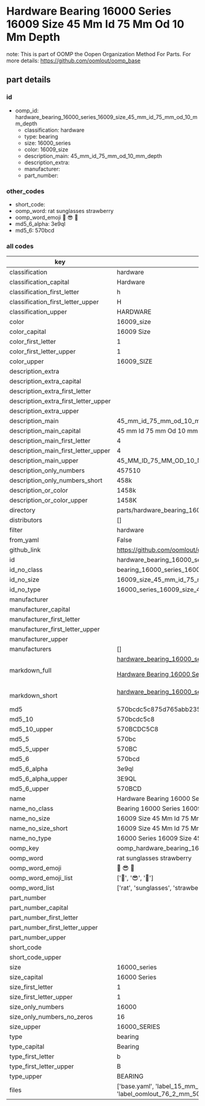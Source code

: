 # Hardware Bearing 16000 Series 16009 Size 45 Mm Id 75 Mm Od 10 Mm Depth  

note: This is part of OOMP the Oopen Organization Method For Parts. For more details: https://github.com/oomlout/oomp_base

##  part details





### id
* oomp_id: hardware_bearing_16000_series_16009_size_45_mm_id_75_mm_od_10_mm_depth
  * classification: hardware
  * type: bearing
  * size: 16000_series
  * color: 16009_size
  * description_main: 45_mm_id_75_mm_od_10_mm_depth
  * description_extra: 
  * manufacturer: 
  * part_number: 

### other_codes
* short_code: 
* oomp_word: rat sunglasses strawberry
* oomp_word_emoji :rat: :sunglasses: :strawberry:
* md5_6_alpha: 3e9ql
* md5_6: 570bcd

### all codes 
| key | value |  
| --- | --- |  
| classification | hardware |  
| classification_capital | Hardware |  
| classification_first_letter | h |  
| classification_first_letter_upper | H |  
| classification_upper | HARDWARE |  
| color | 16009_size |  
| color_capital | 16009 Size |  
| color_first_letter | 1 |  
| color_first_letter_upper | 1 |  
| color_upper | 16009_SIZE |  
| description_extra |  |  
| description_extra_capital |  |  
| description_extra_first_letter |  |  
| description_extra_first_letter_upper |  |  
| description_extra_upper |  |  
| description_main | 45_mm_id_75_mm_od_10_mm_depth |  
| description_main_capital | 45 mm Id 75 mm Od 10 mm Depth |  
| description_main_first_letter | 4 |  
| description_main_first_letter_upper | 4 |  
| description_main_upper | 45_MM_ID_75_MM_OD_10_MM_DEPTH |  
| description_only_numbers | 457510 |  
| description_only_numbers_short | 458k |  
| description_or_color | 1458k |  
| description_or_color_upper | 1458K |  
| directory | parts/hardware_bearing_16000_series_16009_size_45_mm_id_75_mm_od_10_mm_depth |  
| distributors | [] |  
| filter | hardware |  
| from_yaml | False |  
| github_link | https://github.com/oomlout/oomlout_oomp_part_src/tree/main/parts/hardware_bearing_16000_series_16009_size_45_mm_id_75_mm_od_10_mm_depth/working |  
| id | hardware_bearing_16000_series_16009_size_45_mm_id_75_mm_od_10_mm_depth |  
| id_no_class | bearing_16000_series_16009_size_45_mm_id_75_mm_od_10_mm_depth |  
| id_no_size | 16009_size_45_mm_id_75_mm_od_10_mm_depth |  
| id_no_type | 16000_series_16009_size_45_mm_id_75_mm_od_10_mm_depth |  
| manufacturer |  |  
| manufacturer_capital |  |  
| manufacturer_first_letter |  |  
| manufacturer_first_letter_upper |  |  
| manufacturer_upper |  |  
| manufacturers | [] |  
| markdown_full | [hardware_bearing_16000_series_16009_size_45_mm_id_75_mm_od_10_mm_depth](https://github.com/oomlout/oomlout_oomp_part_src/tree/main/parts/hardware_bearing_16000_series_16009_size_45_mm_id_75_mm_od_10_mm_depth/working)<br>[](https://github.com/oomlout/oomlout_oomp_part_src/tree/main/parts/hardware_bearing_16000_series_16009_size_45_mm_id_75_mm_od_10_mm_depth/working)<br>[Hardware Bearing 16000 Series 16009 Size 45 Mm Id 75 Mm Od 10 Mm Depth](https://github.com/oomlout/oomlout_oomp_part_src/tree/main/parts/hardware_bearing_16000_series_16009_size_45_mm_id_75_mm_od_10_mm_depth/working)<br><br> |  
| markdown_short | [hardware_bearing_16000_series_16009_size_45_mm_id_75_mm_od_10_mm_depth](https://github.com/oomlout/oomlout_oomp_part_src/tree/main/parts/hardware_bearing_16000_series_16009_size_45_mm_id_75_mm_od_10_mm_depth/working)<br><br> |  
| md5 | 570bcdc5c875d765abb235c091cee8d9 |  
| md5_10 | 570bcdc5c8 |  
| md5_10_upper | 570BCDC5C8 |  
| md5_5 | 570bc |  
| md5_5_upper | 570BC |  
| md5_6 | 570bcd |  
| md5_6_alpha | 3e9ql |  
| md5_6_alpha_upper | 3E9QL |  
| md5_6_upper | 570BCD |  
| name | Hardware Bearing 16000 Series 16009 Size 45 Mm Id 75 Mm Od 10 Mm Depth |  
| name_no_class | Bearing 16000 Series 16009 Size 45 Mm Id 75 Mm Od 10 Mm Depth |  
| name_no_size | 16009 Size 45 Mm Id 75 Mm Od 10 Mm Depth |  
| name_no_size_short | 16009 Size 45 Mm Id 75 Mm Od 10 Mm Depth |  
| name_no_type | 16000 Series 16009 Size 45 Mm Id 75 Mm Od 10 Mm Depth |  
| oomp_key | oomp_hardware_bearing_16000_series_16009_size_45_mm_id_75_mm_od_10_mm_depth |  
| oomp_word | rat sunglasses strawberry |  
| oomp_word_emoji | :rat: :sunglasses: :strawberry: |  
| oomp_word_emoji_list | [':rat:', ':sunglasses:', ':strawberry:'] |  
| oomp_word_list | ['rat', 'sunglasses', 'strawberry'] |  
| part_number |  |  
| part_number_capital |  |  
| part_number_first_letter |  |  
| part_number_first_letter_upper |  |  
| part_number_upper |  |  
| short_code |  |  
| short_code_upper |  |  
| size | 16000_series |  
| size_capital | 16000 Series |  
| size_first_letter | 1 |  
| size_first_letter_upper | 1 |  
| size_only_numbers | 16000 |  
| size_only_numbers_no_zeros | 16 |  
| size_upper | 16000_SERIES |  
| type | bearing |  
| type_capital | Bearing |  
| type_first_letter | b |  
| type_first_letter_upper | B |  
| type_upper | BEARING |  
| files | ['base.yaml', 'label_15_mm_30_mm.pdf', 'label_15_mm_30_mm.svg', 'label_76_2_mm_50_8_mm.pdf', 'label_76_2_mm_50_8_mm.svg', 'label_oomlout_76_2_mm_50_8_mm.pdf', 'label_oomlout_76_2_mm_50_8_mm.svg', 'readme.md', 'working.json', 'working.yaml'] |  
